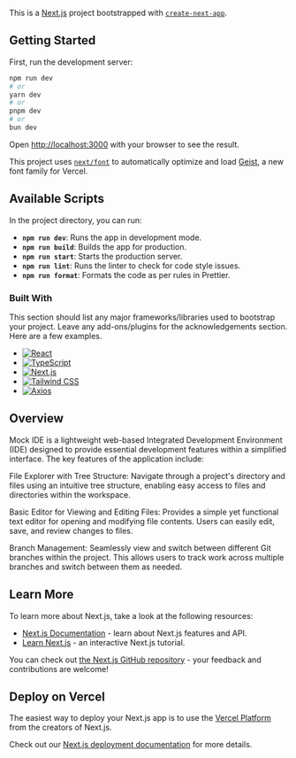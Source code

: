 This is a [Next.js](https://nextjs.org) project bootstrapped with [`create-next-app`](https://nextjs.org/docs/app/api-reference/cli/create-next-app).

## Getting Started

First, run the development server:

```bash
npm run dev
# or
yarn dev
# or
pnpm dev
# or
bun dev
```

Open [http://localhost:3000](http://localhost:3000) with your browser to see the result.

This project uses [`next/font`](https://nextjs.org/docs/app/building-your-application/optimizing/fonts) to automatically optimize and load [Geist](https://vercel.com/font), a new font family for Vercel.

## Available Scripts

In the project directory, you can run:

- **`npm run dev`**: Runs the app in development mode.
- **`npm run build`**: Builds the app for production.
- **`npm run start`**: Starts the production server.
- **`npm run lint`**: Runs the linter to check for code style issues.
- **`npm run format`**: Formats the code as per rules in Prettier.

### Built With

This section should list any major frameworks/libraries used to bootstrap your project. Leave any add-ons/plugins for the acknowledgements section. Here are a few examples.

* [![React][React.js]][React-url]
* [![TypeScript][TypeScript]][TypeScript-url]
* [![Next.js][Next.js]][Next-url]
* [![Tailwind CSS][Tailwind CSS]][Tailwind-url]
* [![Axios][Axios]][Axios-url]

[React.js]: https://img.shields.io/badge/React-20232A?style=for-the-badge&logo=react&logoColor=61DAFB
[React-url]: https://reactjs.org/

[TypeScript]: https://img.shields.io/badge/TypeScript-007ACC?style=for-the-badge&logo=typescript&logoColor=white
[TypeScript-url]: https://www.typescriptlang.org/

[Next.js]: https://img.shields.io/badge/Next.js-000000?style=for-the-badge&logo=next.js&logoColor=white
[Next-url]: https://nextjs.org/

[Tailwind CSS]: https://img.shields.io/badge/Tailwind_CSS-06B6D4?style=for-the-badge&logo=tailwindcss&logoColor=white
[Tailwind-url]: https://tailwindcss.com/

[Axios]: https://img.shields.io/badge/Axios-5A29E4?style=for-the-badge&logo=axios&logoColor=white
[Axios-url]: https://axios-http.com/


## Overview
Mock IDE is a lightweight web-based Integrated Development Environment (IDE) designed to provide essential development features within a simplified interface. The key features of the application include:

File Explorer with Tree Structure:
Navigate through a project's directory and files using an intuitive tree structure, enabling easy access to files and directories within the workspace.

Basic Editor for Viewing and Editing Files:
Provides a simple yet functional text editor for opening and modifying file contents. Users can easily edit, save, and review changes to files.

Branch Management:
Seamlessly view and switch between different Git branches within the project. This allows users to track work across multiple branches and switch between them as needed.


## Learn More

To learn more about Next.js, take a look at the following resources:

- [Next.js Documentation](https://nextjs.org/docs) - learn about Next.js features and API.
- [Learn Next.js](https://nextjs.org/learn) - an interactive Next.js tutorial.

You can check out [the Next.js GitHub repository](https://github.com/vercel/next.js) - your feedback and contributions are welcome!

## Deploy on Vercel

The easiest way to deploy your Next.js app is to use the [Vercel Platform](https://vercel.com/new?utm_medium=default-template&filter=next.js&utm_source=create-next-app&utm_campaign=create-next-app-readme) from the creators of Next.js.

Check out our [Next.js deployment documentation](https://nextjs.org/docs/app/building-your-application/deploying) for more details.
